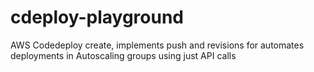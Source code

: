 # cdeploy-playground
AWS Codedeploy create, implements push and revisions for automates deployments in Autoscaling groups using just API calls
